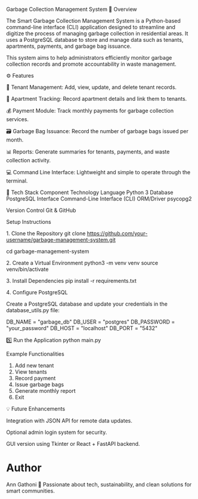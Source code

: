 Garbage Collection Management System
📖 Overview

The Smart Garbage Collection Management System is a Python-based command-line interface (CLI) application designed to streamline and digitize the process of managing garbage collection in residential areas. It uses a PostgreSQL database to store and manage data such as tenants, apartments, payments, and garbage bag issuance.

This system aims to help administrators efficiently monitor garbage collection records and promote accountability in waste management.

⚙️ Features

🧾 Tenant Management: Add, view, update, and delete tenant records.

🏢 Apartment Tracking: Record apartment details and link them to tenants.

💰 Payment Module: Track monthly payments for garbage collection services.

🗃️ Garbage Bag Issuance: Record the number of garbage bags issued per month.

📊 Reports: Generate summaries for tenants, payments, and waste collection activity.

💻 Command Line Interface: Lightweight and simple to operate through the terminal.

🧰 Tech Stack
Component	Technology
Language	Python 3
Database	PostgreSQL
Interface	Command-Line Interface (CLI)
ORM/Driver	psycopg2

Version Control	
  Git & GitHub

 Setup Instructions

1️. Clone the Repository
git clone https://github.com/your-username/garbage-management-system.git

cd garbage-management-system

2️. Create a Virtual Environment
python3 -m venv venv
source venv/bin/activate

3️. Install Dependencies
pip install -r requirements.txt

4️. Configure PostgreSQL

Create a PostgreSQL database and update your credentials in the database_utils.py file:

DB_NAME = "garbage_db"
DB_USER = "postgres"
DB_PASSWORD = "your_password"
DB_HOST = "localhost"
DB_PORT = "5432"

5️⃣ Run the Application
python main.py

 Example Functionalities
1. Add new tenant
2. View tenants
3. Record payment
4. Issue garbage bags
5. Generate monthly report
6. Exit

💡 Future Enhancements

Integration with JSON API for remote data updates.

Optional admin login system for security.

GUI version using Tkinter or React + FastAPI backend.

# Author

Ann Gathoni
💬 Passionate about tech, sustainability, and clean solutions for smart communities.